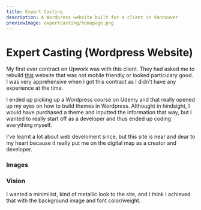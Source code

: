 ```yaml
---
title: Expert Casting
description: A Wordpress website built for a client in Vancouver
previewImage: expertcasting/homepage.png
---
```


# Expert Casting (Wordpress Website)

My first ever contract on Upwork was with this client. They had asked me to rebuild <a href="http://expertcasting.ca/" target="_blank">this</a> website that was not mobile friendly or looked particulary good. I was very apprehensive when I got this contract as I didn't have any experience at the time.

I ended up picking up a Wordpress course on Udemy and that really opened up my eyes on how to build themes in Wordpress. Althought in hindsight, I would have purchased a theme and inputted the information that way, but I wanted to really start off as a developer and thus ended up coding everything myself.

I've learnt a lot about web develoment since, but this site is near and dear to my heart because it really put me on the digital map as a creator and developer.

### Images
<dynamic-image filename="expertcasting/homepage.png"></dynamic-image>
<dynamic-image filename="expertcasting/center.png"></dynamic-image>
<dynamic-image filename="expertcasting/internal.png"></dynamic-image>

### Vision
I wanted a minimilist, kind of metallic look to the site, and I think I achieved that with the background image and font color/weight.
